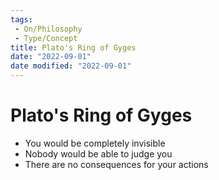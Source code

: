 ```yaml
---
tags:
 - On/Philosophy
 - Type/Concept 
title: Plato's Ring of Gyges
date: "2022-09-01"
date modified: "2022-09-01"
---
```


# Plato's Ring of Gyges
- You would be completely invisible
- Nobody would be able to judge you
- There are no consequences for your actions
